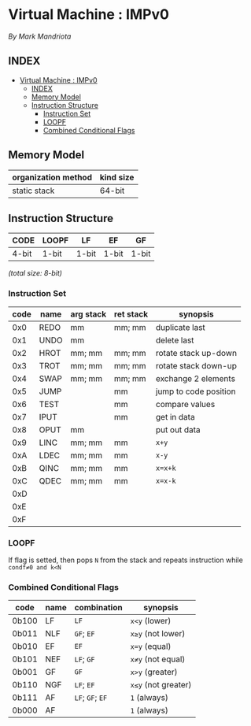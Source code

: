 Virtual Machine : IMPv0
=======================
*By Mark Mandriota*

INDEX
-----
- [Virtual Machine : IMPv0](#virtual-machine--impv0)
  - [INDEX](#index)
  - [Memory Model](#memory-model)
  - [Instruction Structure](#instruction-structure)
    - [Instruction Set](#instruction-set)
    - [LOOPF](#loopf)
    - [Combined Conditional Flags](#combined-conditional-flags)

<div class="page"/>

## Memory Model
| organization method | kind size |
| ------------------- | --------- |
| static stack        | 64-bit    |


## Instruction Structure
| CODE  | LOOPF | LF    | EF    | GF    |
| ----- | ----- | ----- | ----- | ----- |
| 4-bit | 1-bit | 1-bit | 1-bit | 1-bit |

*(total size: 8-bit)*

### Instruction Set
| code | name  | arg stack | ret stack | synopsis                    |
| ---- | ----- | --------- | --------- | --------------------------- |
| 0x0  | REDO  | mm        | mm; mm    | duplicate last              |
| 0x1  | UNDO  | mm        |           | delete last                 |
| 0x2  | HROT  | mm; mm    | mm; mm    | rotate stack up-down        |
| 0x3  | TROT  | mm; mm    | mm; mm    | rotate stack down-up        |
| 0x4  | SWAP  | mm; mm    | mm; mm    | exchange 2 elements         |
| 0x5  | JUMP  |           | mm        | jump to code position       |
| 0x6  | TEST  |           | mm        | compare values              |
| 0x7  | IPUT  |           | mm        | get in data                 |
| 0x8  | OPUT  | mm        |           | put out data                |
| 0x9  | LINC  | mm; mm    | mm        | `x+y`                       |
| 0xA  | LDEC  | mm; mm    | mm        | `x-y`                       |
| 0xB  | QINC  | mm; mm    | mm        | `x=x+k`                     |
| 0xC  | QDEC  | mm; mm    | mm        | `x=x-k`                     |
| 0xD  |       |           |           |                             |
| 0xE  |       |           |           |                             |
| 0xF  |       |           |           |                             |

### LOOPF
If flag is setted, then pops `N` from the stack and
  repeats instruction while `condf≠0 and k<N`

### Combined Conditional Flags
| code   | name | combination      | synopsis                    |
| ------ | ---- | ---------------- | --------------------------- |
| 0b100  | LF   | `LF`             | `x<y` (lower)               |
| 0b011  | NLF  | `GF`; `EF`       | `x≥y` (not lower)           |               
| 0b010  | EF   | `EF`             | `x=y` (equal)               |
| 0b101  | NEF  | `LF`; `GF`       | `x≠y` (not equal)           |
| 0b001  | GF   | `GF`             | `x>y` (greater)             |
| 0b110  | NGF  | `LF`; `EF`       | `x≤y` (not greater)         |
| 0b111  | AF   | `LF`; `GF`; `EF` | `1` (always)                |
| 0b000  | AF   |                  | `1` (always)                |